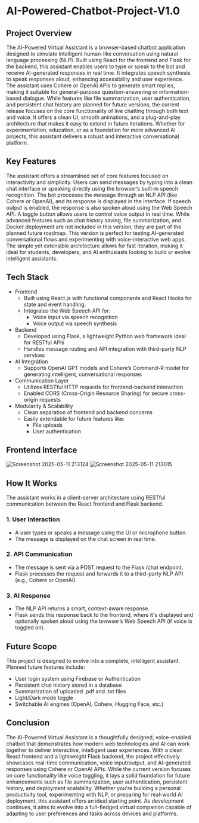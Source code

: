 # AI-Powered-Chatbot-Project-V1.0
## Project Overview
The AI-Powered Virtual Assistant is a browser-based chatbot application designed to simulate intelligent human-like conversation using natural language processing (NLP). Built using React for the frontend and Flask for the backend, this assistant enables users to type or speak to the bot and receive AI-generated responses in real time. It integrates speech synthesis to speak responses aloud, enhancing accessibility and user experience. The assistant uses Cohere or OpenAI APIs to generate smart replies, making it suitable for general-purpose question-answering or information-based dialogue. While features like file summarization, user authentication, and persistent chat history are planned for future versions, the current release focuses on the core functionality of live chatting through both text and voice. It offers a clean UI, smooth animations, and a plug-and-play architecture that makes it easy to extend in future iterations. Whether for experimentation, education, or as a foundation for more advanced AI projects, this assistant delivers a robust and interactive conversational platform.

## Key Features
The assistant offers a streamlined set of core features focused on interactivity and simplicity. Users can send messages by typing into a clean chat interface or speaking directly using the browser’s built-in speech recognition. The bot processes the message through an NLP API (like Cohere or OpenAI), and its response is displayed in the interface. If speech output is enabled, the response is also spoken aloud using the Web Speech API. A toggle button allows users to control voice output in real time. While advanced features such as chat history saving, file summarization, and Docker deployment are not included in this version, they are part of the planned future roadmap. This version is perfect for testing AI-generated conversational flows and experimenting with voice-interactive web apps. The simple yet extensible architecture allows for fast iteration, making it ideal for students, developers, and AI enthusiasts looking to build or evolve intelligent assistants.

## Tech Stack 
- Frontend
  - Built using React.js with functional components and React Hooks for state and event handling.
  - Integrates the Web Speech API for:
    - Voice input via speech recognition
    - Voice output via speech synthesis
- Backend
  - Developed using Flask, a lightweight Python web framework ideal for RESTful APIs
  - Handles message routing and API integration with third-party NLP services
- AI Integration
  - Supports OpenAI GPT models and Cohere’s Command-R model for generating intelligent, conversational responses
- Communication Layer
  - Utilizes RESTful HTTP requests for frontend-backend interaction
  - Enabled CORS (Cross-Origin Resource Sharing) for secure cross-origin requests
- Modularity & Scalability
  - Clean separation of frontend and backend concerns
  - Easily extendable for future features like:
    - File uploads
    - User authentication

## Frontend Interface
![Screenshot 2025-05-11 213124](https://github.com/user-attachments/assets/7253f821-ef88-4b87-9379-75191fb729ff)
![Screenshot 2025-05-11 213015](https://github.com/user-attachments/assets/273b5bc5-291e-46f8-b69c-f3d97a17d2b0)

## How It Works 
The assistant works in a client-server architecture using RESTful communication between the React frontend and Flask backend.

### 1. User Interaction

- A user types or speaks a message using the UI or microphone button.
- The message is displayed on the chat screen in real time.

### 2. API Communication

- The message is sent via a POST request to the Flask /chat endpoint.
- Flask processes the request and forwards it to a third-party NLP API (e.g., Cohere or OpenAI).

### 3. AI Response

- The NLP API returns a smart, context-aware response.
- Flask sends this response back to the frontend, where it's displayed and optionally spoken aloud using the browser’s Web Speech API (if voice is toggled on).

##  Future Scope
This project is designed to evolve into a complete, intelligent assistant. Planned future features include:

- User login system using Firebase or Authentication
- Persistent chat history stored in a database
- Summarization of uploaded .pdf and .txt files
- Light/Dark mode toggle
- Switchable AI engines (OpenAI, Cohere, Hugging Face, etc.)

## Conclusion
The AI-Powered Virtual Assistant is a thoughtfully designed, voice-enabled chatbot that demonstrates how modern web technologies and AI can work together to deliver interactive, intelligent user experiences. With a clean React frontend and a lightweight Flask backend, the project effectively showcases real-time communication, voice input/output, and AI-generated responses using Cohere or OpenAI APIs. While the current version focuses on core functionality like voice toggling, it lays a solid foundation for future enhancements such as file summarization, user authentication, persistent history, and deployment scalability. Whether you're building a personal productivity tool, experimenting with NLP, or preparing for real-world AI deployment, this assistant offers an ideal starting point. As development continues, it aims to evolve into a full-fledged virtual companion capable of adapting to user preferences and tasks across devices and platforms.

